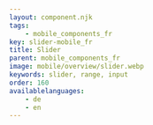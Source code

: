 ```yaml
---
layout: component.njk
tags: 
    - mobile_components_fr
key: slider-mobile_fr
title: Slider
parent: mobile_components_fr
image: mobile/overview/slider.webp
keywords: slider, range, input
order: 160
availablelanguages: 
    - de
    - en
---
```


